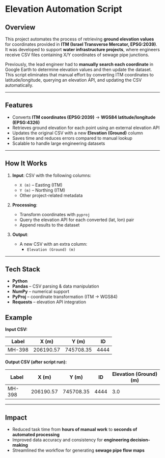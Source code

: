 # Elevation Automation Script

##  Overview
This project automates the process of retrieving **ground elevation values** for coordinates provided in **ITM (Israel Transverse Mercator, EPSG:2039)**.  
It was developed to support **water infrastructure projects**, where engineers receive CSV files containing X/Y coordinates of sewage pipe junctions.  

Previously, the lead engineer had to **manually search each coordinate** in Google Earth to determine elevation values and then update the dataset. This script eliminates that manual effort by converting ITM coordinates to latitude/longitude, querying an elevation API, and updating the CSV automatically.

---

##  Features
- Converts **ITM coordinates (EPSG:2039)** → **WGS84 latitude/longitude (EPSG:4326)**  
- Retrieves ground elevation for each point using an external elevation API  
- Updates the original CSV with a new **Elevation (Ground)** column  
- Saves time and reduces errors compared to manual lookup  
- Scalable to handle large engineering datasets  

---

##  How It Works
1. **Input**: CSV with the following columns:  
   - `X (m)` – Easting (ITM)  
   - `Y (m)` – Northing (ITM)  
   - Other project-related metadata  

2. **Processing**:  
   - Transform coordinates with `pyproj`  
   - Query the elevation API for each converted (lat, lon) pair  
   - Append results to the dataset  

3. **Output**:  
   - A new CSV with an extra column:  
     - `Elevation (Ground) (m)`  

---

##  Tech Stack
- **Python**  
- **Pandas** – CSV parsing & data manipulation  
- **NumPy** – numerical support  
- **PyProj** – coordinate transformation (ITM → WGS84)  
- **Requests** – elevation API integration  

## Example

**Input CSV:**

| Label  | X (m)     | Y (m)     | ID   |
|--------|-----------|-----------|------|
| MH-398 | 206190.57 | 745708.35 | 4444 |

**Output CSV (after script run):**

| Label  | X (m)     | Y (m)     | ID   | Elevation (Ground) (m) |
|--------|-----------|-----------|------|-------------------------|
| MH-398 | 206190.57 | 745708.35 | 4444 | 3.0 |

---

## Impact
- Reduced task time from **hours of manual work** to **seconds of automated processing**  
- Improved data accuracy and consistency for **engineering decision-making**  
- Streamlined the workflow for generating **sewage pipe flow maps**  



